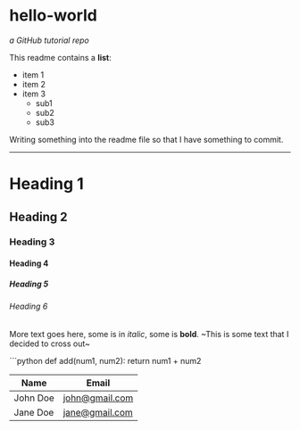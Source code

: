 # hello-world
*a GitHub tutorial repo*

This readme contains a **list**:
- item 1
- item 2
- item 3
  - sub1
  - sub2
  - sub3

Writing something into the readme file so that I have something to commit.

---

# Heading 1
## Heading 2
### Heading 3
#### Heading 4
##### Heading 5
###### Heading 6
More text goes here, some is in *italic*, some is **bold**. 
~This is some text that I decided to cross out~

<!-- GitHub markdown -->

<!-- code blocks -->
´´´python
def add(num1, num2):
return num1 + num2


<!-- tables -->
| Name     | Email          |
| -------- | -------------- |
| John Doe | john@gmail.com |
| Jane Doe | jane@gmail.com |

